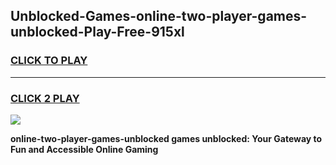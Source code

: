 
## Unblocked-Games-online-two-player-games-unblocked-Play-Free-915xl
<h3>
<a href="https://premium76.site?title=online-two-player-games-unblocked&ref=21A">CLICK TO PLAY</a></h3>
<hr>

<h3>
<a href="https://premium76.site?title=online-two-player-games-unblocked&ref=21A">CLICK 2 PLAY</a>
  
</h3>

<a href="https://premium76.site?title=online-two-player-games-unblocked&ref=21A"><img src="https://clearcache.store/games.png"></a>


**online-two-player-games-unblocked games unblocked: Your Gateway to Fun and Accessible Online Gaming**
